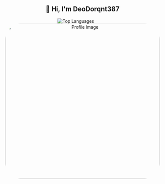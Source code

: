 <!--
<div align="center">
  <table style="width: 100%; border: none;">
    <tr>
      <h2>👋 Hi, I'm DeoDorqnt387</h2>
      <td style="text-align: center; vertical-align: middle; padding: 20px;">
        <img src="https://github-readme-stats.vercel.app/api/top-langs?username=deodorqnt387&show_icons=true&locale=en&layout=compact&theme=tokyonight&border_color=58a6ff&bg_color=0d1117" alt="Top Languages" />
      </td>
      <td style="text-align: center; vertical-align: middle; width: 200px; padding: 20px;">
        <img src="https://github.com/user-attachments/assets/04f933a4-b89d-4c61-84a7-095458f53bf2" alt="Profile Image" style="width: 500px; height: auto; border-radius: 50px;">
      </td>
    </tr>
  </table>
</div>
-->

<div align="center">
  <h2>👋 Hi, I'm DeoDorqnt387</h2>
  
  <img src="https://github-readme-stats.vercel.app/api/top-langs?username=deodorqnt387&show_icons=true&locale=en&layout=compact&theme=tokyonight&border_color=393053&bg_color=181420" alt="Top Languages" />
    &nbsp;&nbsp;&nbsp;&nbsp;&nbsp;&nbsp;&nbsp;&nbsp;&nbsp;&nbsp;
  <img src="https://github.com/user-attachments/assets/04f933a4-b89d-4c61-84a7-095458f53bf2" alt="Profile Image" style="width: 500px; height: auto; border-radius: 50px;">
</div>
